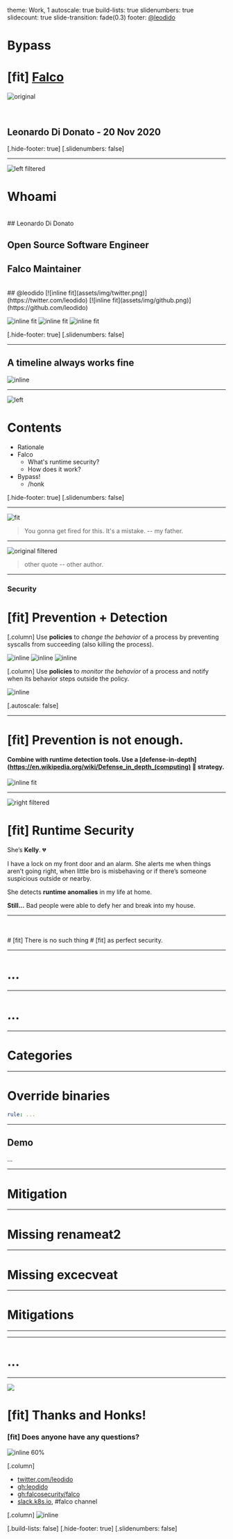 theme: Work, 1
autoscale: true
build-lists: true
slidenumbers: true
slidecount: true
slide-transition: fade(0.3)
footer: [@leodido](https://twitter.com/leodido)



# Bypass
# [fit] [Falco](https://github.com/falcosecurity/falco)

![original](assets/img/kubecon2020na-circle-bg.png)

<br>

## Leonardo Di Donato - 20 Nov 2020

[.hide-footer: true]
[.slidenumbers: false]

---

![left filtered](assets/img/leo-at-rejects-sandiego-half.png)

# Whoami

<br>
## Leonardo Di Donato

## Open Source Software Engineer
## Falco Maintainer

<br>
## @leodido [![inline fit](assets/img/twitter.png)](https://twitter.com/leodido) [![inline fit](assets/img/github.png)](https://github.com/leodido)

![inline fit](assets/img/cncf-incubating-white.png) ![inline fit](assets/img/falco-white.png) ![inline fit](assets/img/sysdig-white.png)

[.hide-footer: true]
[.slidenumbers: false]

---

## A timeline always works fine

![inline](assets/img/falco-timeline.svg)

---

![left](assets/img/bg1.jpg)
# Contents

* Rationale
* Falco
   * What's runtime security?
   * How does it work?
* Bypass!
   * /honk

[.hide-footer: true]
[.slidenumbers: false]

---

![fit](assets/img/bg2.jpg)

> You gonna get fired for this.
> It's a mistake.
-- my father.

---

![original filtered](assets/img/bg3.jpg)

> other quote
-- other author.

---

### Security

# [fit] Prevention + Detection

[.column]
Use **policies** to _change the behavior_ of a process by preventing syscalls from succeeding (also killing the process).

![inline](assets/img/selinux.svg) ![inline](assets/img/apparmor.svg) ![inline](assets/img/kubernetes.png)

[.column]
Use **policies**  to _monitor the behavior_ of a process and notify when its behavior steps outside the policy.

![inline](assets/img/falco-logo-only.png)

[.autoscale: false]

---

# [fit] Prevention is not enough.
#### Combine with runtime detection tools. Use a [defense-in-depth](https://en.wikipedia.org/wiki/Defense_in_depth_(computing) :link: strategy.

![inline fit](assets/img/cloudnativearch.svg)

---

![right filtered](assets/img/kelly.jpg)

# [fit] Runtime Security

She’s **Kelly**. :broken_heart:

I have a lock on my front door and an alarm. She alerts me when things aren’t going right, when little bro is misbehaving or if there’s someone suspicious outside or nearby.

She detects **runtime anomalies** in my life at home.

**Still...** Bad people were able to defy her and break into my house.

---

<br>
<br>
# [fit] There is no such thing
# [fit] as perfect security.

---

# ...

---

# ...

---

# Categories

---

# Override binaries


```yaml
rule: ...
```

---

## Demo

...

---

# Mitigation

---

# Missing renameat2

---

# Missing excecveat

---

# Mitigations

---



---

# ...

---

![](assets/img/bg4.jpg)

# [fit] Thanks and Honks!
### [fit] Does anyone have any questions?

![inline 60%](assets/img/kubecon2020na.png)

[.column]
* [twitter.com/leodido](https://twitter.com/leodido)
* [gh:leodido](https://github.com/leodido)
* [gh:falcosecurity/falco](https://github.com/falcosecurity/falco)
* [slack.k8s.io](https://slack.k8s.io), #falco channel

[.column]
![inline](assets/img/handwaving.png)

[.build-lists: false]
[.hide-footer: true]
[.slidenumbers: false]